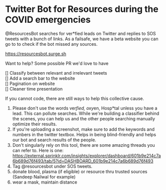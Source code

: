 # Twitter Bot for Resources during the COVID emergencies 

@ResourcesBot
 searches for ver*fied leads on Twitter and replies to SOS tweets with a bunch of links. As a failsafe, we have a beta website you can go to to check if the bot missed any sources.

https://resourcesbot.surge.sh

Want to help? Some possible PR we'd love to have

[] Classify between relevant and irrelevant tweets <br>
[] Add a search bar to the website <br>
[] Pagination on website <br>
[] Cleaner time presentation

If you cannot code, there are still ways to help this collective cause.

1. Please don't use the words ver*fied, oxy*en, Hosp*tal unless you have a lead. This can pollute searches. While we're building a classifier behind the scenes, you can help us and the other people searching manually optimize their results.
2. If you're uploading a screenshot, make sure to add the keywords and numbers in the twitter textbox. Helps in being blind-friendly and helps our bot and search results of the people.
3. Don't singularly rely on this tool, there are some amazing threads you can refer to. Here is one: https://external.sprinklr.com/insights/explorer/dashboard/601b9e214c7a6b689d76f493/tab/5?id=DASHBOARD_601b9e214c7a6b689d76f493
4. Tag @resourcesbot under SOS tweets.
5. donate blood, plasma (if eligible) or resource thru trusted sources (Sandeep Nailwal for example)
6. wear a mask, maintain distance
